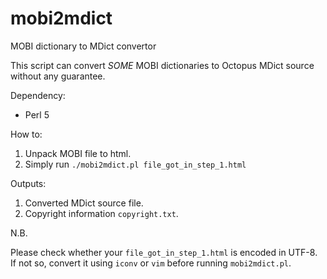 # mobi2mdict
MOBI dictionary to MDict convertor

This script can convert *SOME* MOBI dictionaries to Octopus MDict source without any guarantee.

Dependency:

* Perl 5

How to:

1. Unpack MOBI file to html.
2. Simply run `./mobi2mdict.pl file_got_in_step_1.html`

Outputs:

1. Converted MDict source file.
2. Copyright information `copyright.txt`.

N.B.

Please check whether your `file_got_in_step_1.html` is encoded in UTF-8. If not so, convert it using `iconv` or `vim` before running `mobi2mdict.pl`.
